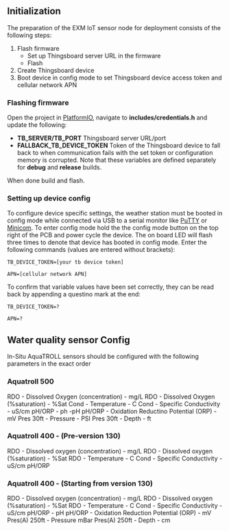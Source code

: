 
## Initialization
The preparation of the EXM IoT sensor node for deployment consists of the following steps:
1. Flash firmware
    * Set up Thingsboard server URL in the firmware
    * Flash
2. Create Thingsboard device 
3. Boot device in config mode to set Thingsboard device access token and cellular network APN

### Flashing firmware
Open the project in [PlatformIO](https://platformio.org), navigate to **includes/credentials.h** and update the following:

* **TB_SERVER/TB_PORT** Thingsboard server URL/port
* **FALLBACK_TB_DEVICE_TOKEN** Token of the Thingsboard device to fall back to when communication fails with the set token or configuration memory is corrupted.
Note that these variables are defined separately for **debug** and **release** builds.

When done build and flash.

### Setting up device config
To configure device specific settings, the weather station must be booted in config mode while connected via USB to a serial monitor like [PuTTY](https://www.putty.org) or [Minicom](https://www.putty.org). To enter config mode hold the the config mode button on the top right of the PCB and power cycle the device. The on board LED will flash three times to denote that device has booted in config mode.
Enter the following commands (values are entered without brackets):

    TB_DEVICE_TOKEN=[your tb device token]

    APN=[cellular network APN]

To confirm that variable values have been set correctly, they can be read back by appending a questino mark at the end:

    TB_DEVICE_TOKEN=?

    APN=?
	
	
	

## Water quality sensor Config
In-Situ AquaTROLL sensors should be configured with the following parameters in the exact order

### Aquatroll 500
RDO - Dissolved Oxygen (concentration) - mg/L
RDO - Dissolved Oxygen (%saturation) - %Sat
Cond - Temperature - C
Cond - Specific Conductivity - uS/cm
pH/ORP - ph -pH
pH/ORP - Oxidation Reductino Potential (ORP) - mV
Pres 30ft - Pressure - PSI
Pres 30ft - Depth - ft

### Aquatroll 400 - (Pre-version 130)
RDO - Dissolved oxygen (concentration) - mg/L
RDO - Dissolved oxygen (%saturation) - %Sat
RDO - Temperature - C
Cond - Specific Conductivity - uS/cm
pH/ORP

### Aquatroll 400 - (Starting from version 130)
RDO - Dissolved oxygen (concentration) - mg/L
RDO - Dissolved oxygen (%saturation) - %Sat
RDO - Temperature - C
Cond - Specific Conductivity - uS/cm
pH/ORP - pH
pH/ORP - Oxidation Reduction Potential (ORP) - mV
Pres(A) 250ft - Pressure mBar
Pres(A) 250ft - Depth - cm